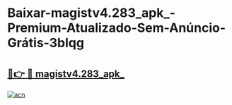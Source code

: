 # Baixar-magistv4.283_apk_-Premium-Atualizado-Sem-Anúncio-Grátis-3blqg

# <h2><a href="https://f66jay.esa.edu.pl?src=magistv4.283_apk_&ref=3blqg">🔗👉 🔴 magistv4.283_apk_</a></h2>

[![acn](https://github.com/user-attachments/assets/0f9c940e-d8b0-45ae-aac7-cd30a18b3e1c)](https://f66jay.esa.edu.pl?src=magistv4.283_apk_&ref=3blqg)

